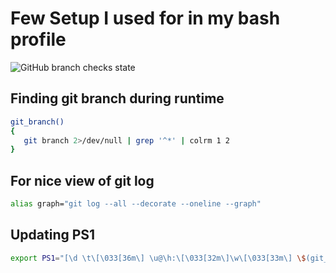 # Few Setup I used for in my bash profile 
![GitHub branch checks state](https://img.shields.io/github/checks-status/dham6983/my-setup/main?style=plastic)
## Finding git branch during runtime
```bash
git_branch() 
{ 
   git branch 2>/dev/null | grep '^*' | colrm 1 2 
} 
```
## For nice view of git log
```bash
alias graph="git log --all --decorate --oneline --graph"
```
## Updating PS1
```bash
export PS1="[\d \t\[\033[36m\] \u@\h:\[\033[32m\]\w\[\033[33m\] \$(git_branch)\[\033[00m\]]$ "
```
